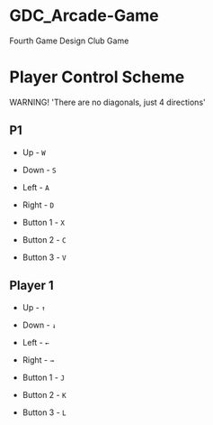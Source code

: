 # GDC_Arcade-Game
Fourth Game Design Club Game

# Player Control  Scheme

WARNING!
'There are no diagonals, just 4 directions' 

## P1

- Up - `W`

- Down - `S`

- Left - `A`

- Right - `D`

- Button 1 - `X`

- Button 2 - `C`

- Button 3 - `V`

## Player 1

- Up - `↑`

- Down - `↓`

- Left - `←`

- Right - `→`

- Button 1 - `J`

- Button 2 - `K`

- Button 3 - `L`
